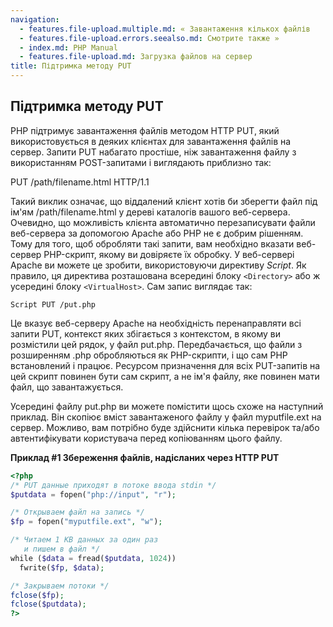 ```yaml
---
navigation:
  - features.file-upload.multiple.md: « Завантаження кількох файлів
  - features.file-upload.errors.seealso.md: Смотрите также »
  - index.md: PHP Manual
  - features.file-upload.md: Загрузка файлов на сервер
title: Підтримка методу PUT
---
```

## Підтримка методу PUT

PHP підтримує завантаження файлів методом HTTP PUT, який використовується в деяких клієнтах для завантаження файлів на сервер. Запити PUT набагато простіше, ніж завантаження файлу з використанням POST-запитами і виглядають приблизно так:

PUT /path/filename.html HTTP/1.1

Такий виклик означає, що віддалений клієнт хотів би зберегти файл під ім'ям /path/filename.html у дереві каталогів вашого веб-сервера. Очевидно, що можливість клієнта автоматично перезаписувати файли веб-сервера за допомогою Apache або PHP не є добрим рішенням. Тому для того, щоб обробляти такі запити, вам необхідно вказати веб-сервер PHP-скрипт, якому ви довіряєте їх обробку. У веб-сервері Apache ви можете це зробити, використовуючи директиву *Script*. Як правило, ця директива розташована всередині блоку `<Directory>` або ж усередині блоку `<VirtualHost>`. Сам запис виглядає так:

```
Script PUT /put.php
```

Це вказує веб-серверу Apache на необхідність перенаправляти всі запити PUT, контекст яких збігається з контекстом, в якому ви розмістили цей рядок, у файл put.php. Передбачається, що файли з розширенням .php обробляються як PHP-скрипти, і що сам PHP встановлений і працює. Ресурсом призначення для всіх PUT-запитів на цей скрипт повинен бути сам скрипт, а не ім'я файлу, яке повинен мати файл, що завантажується.

Усередині файлу put.php ви можете помістити щось схоже на наступний приклад. Він скопіює вміст завантаженого файлу у файл myputfile.ext на сервер. Можливо, вам потрібно буде здійснити кілька перевірок та/або автентифікувати користувача перед копіюванням цього файлу.

**Приклад #1 Збереження файлів, надісланих через HTTP PUT**

```php
<?php
/* PUT данные приходят в потоке ввода stdin */
$putdata = fopen("php://input", "r");

/* Открываем файл на запись */
$fp = fopen("myputfile.ext", "w");

/* Читаем 1 KB данных за один раз
   и пишем в файл */
while ($data = fread($putdata, 1024))
  fwrite($fp, $data);

/* Закрываем потоки */
fclose($fp);
fclose($putdata);
?>
```
